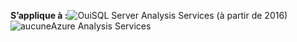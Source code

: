 **S’applique à :**![Oui](media/yes.png)SQL Server Analysis Services (à partir de 2016)![aucune](media/no.png)Azure Analysis Services